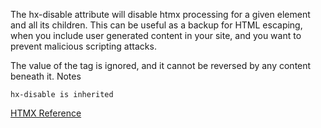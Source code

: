 The hx-disable attribute will disable htmx processing for a given element and all its children. This can be useful as a backup for HTML escaping, when you include user generated content in your site, and you want to prevent malicious scripting attacks.

The value of the tag is ignored, and it cannot be reversed by any content beneath it.
Notes

    hx-disable is inherited

[HTMX Reference](https://htmx.org/attributes/hx-disable/)

